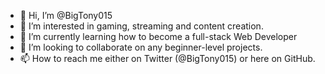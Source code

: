 - 👋 Hi, I’m @BigTony015
- 👀 I’m interested in gaming, streaming and content creation.
- 🌱 I’m currently learning how to become a full-stack Web Developer
- 💞️ I’m looking to collaborate on any beginner-level projects. 
- 📫 How to reach me either on Twitter (@BigTony015) or here on GitHub.
